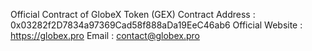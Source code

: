 Official Contract of GlobeX Token (GEX)
Contract Address : 0x03282f2D7834a97369Cad58f888aDa19EeC46ab6
Official Website : https://globex.pro
Email : contact@globex.pro
